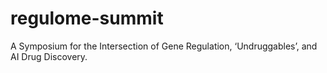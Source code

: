 # regulome-summit
A Symposium for the Intersection of Gene Regulation, ‘Undruggables’, and AI Drug Discovery.
